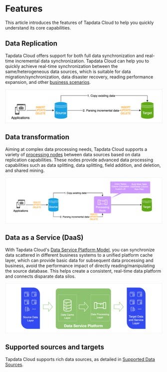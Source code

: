 # Features

This article introduces the features of Tapdata Cloud to help you quickly understand its core capabilities.

## Data Replication

Tapdata Cloud offers support for both full data synchronization and real-time incremental data synchronization. Tapdata Cloud can help you to quickly achieve real-time synchronization between the same/heterogeneous data sources, which is suitable for data migration/synchronization, data disaster recovery, reading performance expansion, and other [business scenarios](use-cases.md).

![Data Replication Workflow](../images/features_data_copy.png)



## Data transformation

Aiming at complex data processing needs, Tapdata Cloud supports a variety of [processing nodes](../user-guide/data-development/process-node.md) between data sources based on data replication capabilities. These nodes provide advanced data processing capabilities such as data splitting, data splitting, field addition, and deletion, and shared mining.

![Data Transformation Workflow](../images/features_data_dev.png)



## Data as a Service (DaaS)

With Tapdata Cloud's [Data Service Platform Model](../user-guide/data-console/daas-mode/enable-daas-mode.md), you can synchronize data scattered in different business systems to a unified platform cache layer, which can provide basic data for subsequent data processing and business, avoid the performance impact of directly reading/manipulating the source database. This helps create a consistent, real-time data platform and connects disparate data silos.

![Data Service Platform Architecture](../images/ldp_architecture.png)



## Supported sources and targets

Tapdata Cloud supports rich data sources, as detailed in [Supported Data Sources](supported-databases.md).

